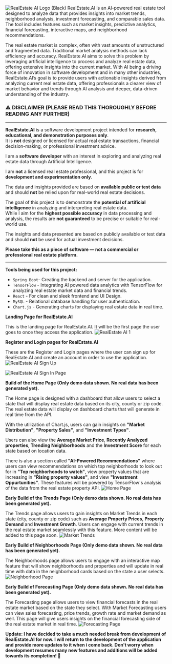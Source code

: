![RealEstate AI Logo (Black)](https://github.com/user-attachments/assets/ad231900-5d86-4367-9e41-12a3388eb2fe)
RealEstate.AI is an AI-powered real estate tool designed to analyze data that provides insights into market trends, neighborhood analysis, investment forecasting, and comparable sales data. The tool includes features such as market insights, predictive analytics, financial forecasting, interactive maps, and neighborhood recommendations.

The real estate market is complex, often with vast amounts of unstructured and fragmented data. Traditional market analysis methods can lack efficiency and accuracy. RealEstate.AI aims to solve this problem by leveraging artificial intelligence to process and analyze real estate data, offering extensive insights into the current market. With AI being a driving force of innovation in software development and in many other industries, RealEstate.AI’s goal is to provide users with actionable insights derived from analyzing current real estate data, offering professionals a clearer view of market behavior and trends through AI analysis and deeper, data-driven understanding of the industry.

### **⚠️ DISCLAIMER (PLEASE READ THIS THOROUGHLY BEFORE READING ANY FURTHER)**  
---
**RealEstate.AI** is a software development project intended for **research, educational, and demonstration purposes only**.  
It is **not** designed or licensed for actual real estate transactions, financial decision-making, or professional investment advice.  
 
I am a **software developer** with an interest in exploring and analyzing real estate data through Artificial Intelligence.

I am **not** a licensed real estate professional, and this project is for **development and experimentation only**.  

The data and insights provided are based on **available public or test data** and should **not** be relied upon for real-world real estate decisions.  
 
The goal of this project is to demonstrate the **potential of artificial intelligence** in analyzing and interpreting real estate data.  
While I aim for the **highest possible accuracy** in data processing and analysis, the results are **not guaranteed** to be precise or suitable for real-world use.  

The insights and data presented are based on publicly available or test data and should **not** be used for actual investment decisions.

**Please take this as a piece of software — not a commercial or professional real estate platform.** 

---


**Tools being used for this project:**

- `Spring Boot`- Creating the backend and server for the application.
- `TensorFlow` - Integrating AI powered data analytics with TensorFlow for analyzing real estate market data and financial trends.
- `React` - For clean and sleek frontend and UI Design.
- `MySQL` - Relational database handling for user authentication.
- `Chart.js` - Generating charts for displaying real estate data in real time.

**Landing Page for RealEstate.AI**

This is the landing page for RealEstate.AI. It will be the first page the user goes to once they access the application.
![RealEstate AI 1](https://github.com/user-attachments/assets/d7f60bbf-742e-462e-ac76-8edafaf3fb4b)

**Register and Login pages for RealEstate.AI**

These are the Register and Login pages where the user can sign up for RealEstate.AI and create an account in order to use the application.
![RealEstate AI Sign Up](https://github.com/user-attachments/assets/35cb6140-e3fd-48f2-b976-6694da18ca83)

![RealEstate AI Sign In Page](https://github.com/user-attachments/assets/520de861-1585-4f47-b055-c97734264482)

**Build of the Home Page (Only demo data shown. No real data has been generated yet).**

The Home page is designed with a dashboard that allow users to select a state that will display real estate data based on its city, county or zip code. The real estate data will display on dashboard charts that will generate in real time from the API. 

With the utilization of Chart.js, users can gain insights on **"Market Distribution"**, **"Property Sales"**, and **"Investment Types"**. 

Users can also view the **Average Market Price**, **Recently Analyzed properties**, **Trending Neighborhoods** and the **Investment Score** for each state based on location data. 

There is also a section called **"AI-Powered Recommendations"** where users can view recommendations on which top neighborhoods to look out for in **"Top neighborhoods to watch"**, view property values that are increasing in **"Rising property values"**, and view **"Investment Oppurtunities"**. These features will be powered by TensorFlow's analysis of the data from the real estate property API.
![Home Page](https://github.com/user-attachments/assets/f7ff9bb7-514d-4f92-9f89-344a9ef581f1)

**Early Build of the Trends Page (Only demo data shown. No real data has been generated yet).**

The Trends page allows users to gain insights on Market Trends in each state (city, county or zip code) such as **Average Property Prices**, **Property Demand** and **Investment Growth**. Users can engage with current trends in the real estate market seamlessly with this feature. More content will be added to this page soon. 
![Market Trends](https://github.com/user-attachments/assets/636e3099-4473-48c5-8327-31b31ca5bc81)


**Early Build of Neighborhoods Page (Only demo data shown. No real data has been generated yet).**

The Neighborhoods page allows users to engage with an interactive map feature that will show neighborhoods and properties and will update in real time with data in the neighborhood cards based on the state a user selects.
![Neighborhood Page](https://github.com/user-attachments/assets/c1317259-2e47-4726-a0fd-b921e6e4c30c)

**Early Build of Forecasting Page (Only demo data shown. No real data has been generated yet).**

The Forecasting page allows users to view financial forecasts in the real estate market based on the state they select. With Market Forecasting users can view sales forecasting, price trends, growth rate and market demand as well. This page will give users insights on the financial forecasting side of the real estate market in real time.
![Forecasting Page](https://github.com/user-attachments/assets/9bc47721-f7ab-42f7-913b-a99734b4a4df)


**Update: I have decided to take a much  needed break from development of RealEstate.AI for now. I will return to the development of the application and provide more updates to it when i come back. Don't worry when development resumes
many new features and additions will be added towards its completion! 🚀**

